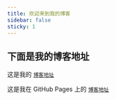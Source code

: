 ```yaml
---
title: 欢迎来到我的博客
sidebar: false
sticky: 1
---
```


<!-- more -->

## 下面是我的博客地址

这是我的 [`博客地址`](https://vipsunwei.com/)

这是我在 GitHub Pages 上的 [`博客地址`](https://vipsunwei.github.io/)
